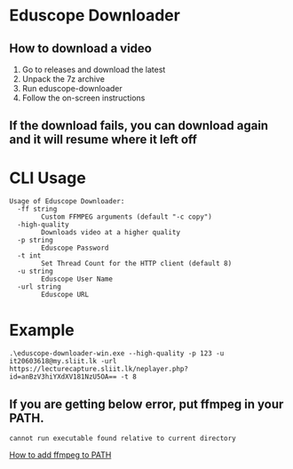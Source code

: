 # Eduscope Downloader


## How to download a video

1. Go to releases and download the latest
2. Unpack the 7z archive
3. Run eduscope-downloader
4. Follow the on-screen instructions

## If the download fails, you can download again and it will resume where it left off

# CLI Usage 

```
Usage of Eduscope Downloader:
  -ff string
        Custom FFMPEG arguments (default "-c copy")
  -high-quality
        Downloads video at a higher quality    
  -p string
        Eduscope Password
  -t int
        Set Thread Count for the HTTP client (default 8)
  -u string
        Eduscope User Name
  -url string
        Eduscope URL
```

# Example
```
.\eduscope-downloader-win.exe --high-quality -p 123 -u it20603618@my.sliit.lk -url https://lecturecapture.sliit.lk/neplayer.php?id=anBzV3hiYXdXV181NzU5OA== -t 8
```

## If you are getting below error, put ffmpeg in your PATH. 
```
cannot run executable found relative to current directory
```

[How to add ffmpeg to PATH](https://phoenixnap.com/kb/ffmpeg-windows) 
